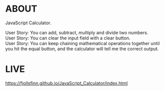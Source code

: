 # ABOUT
JavaScript Calculator. <br />

User Story: You can add, subtract, multiply and divide two numbers. <br />
User Story: You can clear the input field with a clear button. <br />
User Story: You can keep chaining mathematical operations together until you hit the equal button, and the calculator will tell me the correct output. <br />

# LIVE
https://fjollsfinn.github.io/JavaScript_Calculator/index.html
